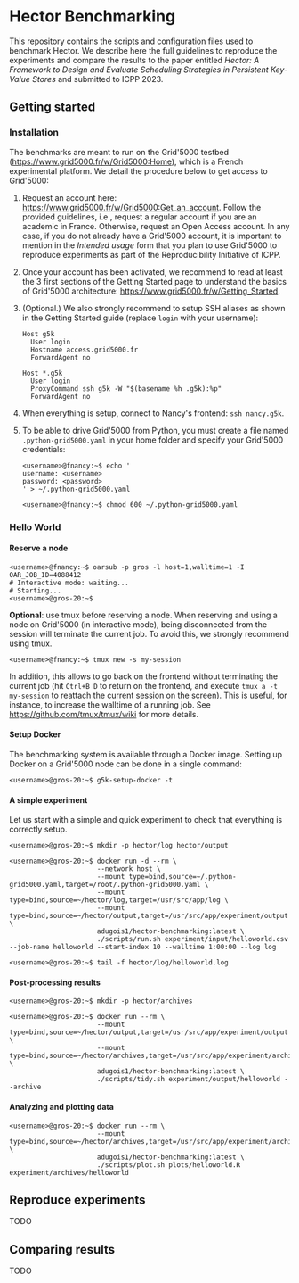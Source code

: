 # Hector Benchmarking

This repository contains the scripts and configuration files used to benchmark Hector. We describe here the full
guidelines to reproduce the experiments and compare the results to the paper entitled *Hector: A Framework to Design and
Evaluate Scheduling Strategies in Persistent Key-Value Stores* and submitted to ICPP 2023.

## Getting started

### Installation

The benchmarks are meant to run on the Grid'5000 testbed (https://www.grid5000.fr/w/Grid5000:Home), which is a French
experimental platform. We detail the procedure below to get access to Grid'5000:

1. Request an account here: https://www.grid5000.fr/w/Grid5000:Get_an_account. Follow the provided guidelines, i.e.,
request a regular account if you are an academic in France. Otherwise, request an Open Access account. In any case, if 
you do not already have a Grid'5000 account, it is important to mention in the *Intended usage* form that you plan to
use Grid'5000 to reproduce experiments as part of the Reproducibility Initiative of ICPP.

2. Once your account has been activated, we recommend to read at least the 3 first sections of the Getting Started page
to understand the basics of Grid'5000 architecture: https://www.grid5000.fr/w/Getting_Started.

3. (Optional.) We also strongly recommend to setup SSH aliases as shown in the Getting Started guide (replace `login`
with your username):

    ```
    Host g5k
      User login
      Hostname access.grid5000.fr
      ForwardAgent no
    
    Host *.g5k
      User login
      ProxyCommand ssh g5k -W "$(basename %h .g5k):%p"
      ForwardAgent no
    ```

4. When everything is setup, connect to Nancy's frontend: `ssh nancy.g5k`.

5. To be able to drive Grid'5000 from Python, you must create a file named `.python-grid5000.yaml` in your home folder
and specify your Grid'5000 credentials:

    ```shell
    <username>@fnancy:~$ echo '
    username: <username>
    password: <password>
    ' > ~/.python-grid5000.yaml
    
    <username>@fnancy:~$ chmod 600 ~/.python-grid5000.yaml
    ```

### Hello World

#### Reserve a node

```shell
<username>@fnancy:~$ oarsub -p gros -l host=1,walltime=1 -I
OAR_JOB_ID=4088412
# Interactive mode: waiting...
# Starting...
<username>@gros-20:~$ 
```

**Optional**: use tmux before reserving a node. When reserving and using a node on Grid'5000 (in interactive mode),
being disconnected from the session will terminate the current job. To avoid this, we strongly recommend using tmux.

```shell
<username>@fnancy:~$ tmux new -s my-session
```

In addition, this allows to go back on the frontend without terminating the current job (hit `Ctrl+B D` to return on the
frontend, and execute `tmux a -t my-session` to reattach the current session on the screen). This is useful, for
instance, to increase the walltime of a running job. See https://github.com/tmux/tmux/wiki for more details.

#### Setup Docker

The benchmarking system is available through a Docker image. Setting up Docker on a Grid'5000 node can be done in a
single command:

```shell
<username>@gros-20:~$ g5k-setup-docker -t
```

#### A simple experiment

Let us start with a simple and quick experiment to check that everything is correctly setup.

```shell
<username>@gros-20:~$ mkdir -p hector/log hector/output
```

```shell
<username>@gros-20:~$ docker run -d --rm \
                      --network host \
                      --mount type=bind,source=~/.python-grid5000.yaml,target=/root/.python-grid5000.yaml \
                      --mount type=bind,source=~/hector/log,target=/usr/src/app/log \
                      --mount type=bind,source=~/hector/output,target=/usr/src/app/experiment/output \
                      adugois1/hector-benchmarking:latest \
                      ./scripts/run.sh experiment/input/helloworld.csv --job-name helloworld --start-index 10 --walltime 1:00:00 --log log
```

```shell
<username>@gros-20:~$ tail -f hector/log/helloworld.log
```

#### Post-processing results

```shell
<username>@gros-20:~$ mkdir -p hector/archives
```

```shell
<username>@gros-20:~$ docker run --rm \
                      --mount type=bind,source=~/hector/output,target=/usr/src/app/experiment/output \
                      --mount type=bind,source=~/hector/archives,target=/usr/src/app/experiment/archives \
                      adugois1/hector-benchmarking:latest \
                      ./scripts/tidy.sh experiment/output/helloworld --archive
```

#### Analyzing and plotting data

```shell
<username>@gros-20:~$ docker run --rm \
                      --mount type=bind,source=~/hector/archives,target=/usr/src/app/experiment/archives \
                      adugois1/hector-benchmarking:latest \
                      ./scripts/plot.sh plots/helloworld.R experiment/archives/helloworld
```

## Reproduce experiments

TODO

## Comparing results

TODO
